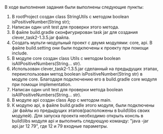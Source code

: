 В ходе выполнения задания были выполнены следующие пункты:
1. В rootProject создан class StringUtils с методом boolean isPositiveNumber(String str);
2. Написан один unit test для проверки этого метода.
3. В файле build.gradle сконфигурирован task jar для создания clever_task2-1.3.5.jar файла.
4. Создать мульти-модульный проект с двумя модулями: core, api. В файле build.setting они были подключены к проекту при помощи include.
5. В модуле core создан class Utils с методом boolean isAllPositiveNumbers(String… str). 
6. Использован clever_task2-1.3.5.jar сделанный на предыдущих этапах, переиспользован метод boolean isPositiveNumber(String str) в модуле core. Благодаря подключению его в 
build.gradle core модуля при помощи implementation.
7. Написан один unit test для проверки метода boolean isAllPositiveNumbers(String… str).
8. В модуле api создан class App с методом main.
9. К модулю api, в файле build.gradle этого модуля, были подключены .jar файлы из предыдущих этапов(расположены в build\libs своих модулей). 
Для запуска проекта необходимо открыть консль в build\libs модуля api и выполнить следующую команду: "java -jar api.jar 12 79", где 12 и 79 входные параметры. 